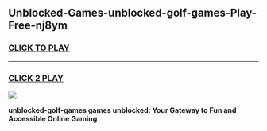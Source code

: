 
## Unblocked-Games-unblocked-golf-games-Play-Free-nj8ym
<h3>
<a href="https://premium76.site?title=unblocked-golf-games&ref=12A">CLICK TO PLAY</a></h3>
<hr>

<h3>
<a href="https://premium76.site?title=unblocked-golf-games&ref=12A">CLICK 2 PLAY</a>
  
</h3>

<a href="https://premium76.site?title=unblocked-golf-games&ref=12A"><img src="https://clearcache.store/games.png"></a>


**unblocked-golf-games games unblocked: Your Gateway to Fun and Accessible Online Gaming**
